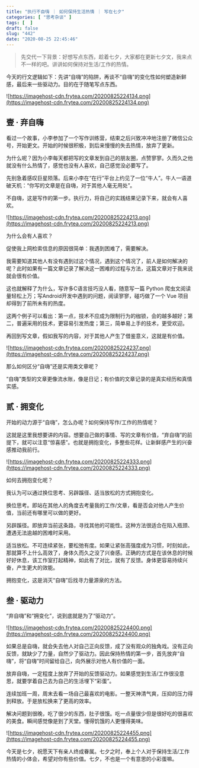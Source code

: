 ```yaml
---
title: "执行不自嗨 ｜ 如何保持生活热情 ｜ 写在七夕"
categories: [ "思考杂谈" ]
tags: [  ]
draft: false
slug: "442"
date: "2020-08-25 22:45:46"
---
```


> 先交代一下背景：好想写点东西，趁着七夕，大家都在更新七夕文，我来点不一样的吧。讲讲如何保持对生活/工作的热情。

今天的行文逻辑如下：先讲“自嗨”的陷阱，再谈不“自嗨”的变化性如何塑造新鲜感，最后来一些驱动力。目的在于随笔写点东西。

![https://imagehost-cdn.frytea.com/20200825224134.png](https://imagehost-cdn.frytea.com/20200825224134.png)

## 壹 · 弃自嗨

看过一个故事，小李参加了一个写作训练营，结束之后兴致冲冲地注册了微信公众号，开始更文。开始的时候很积极，到后来慢慢的失去热情，放弃了更新。

为什么呢？因为小李每天都把写的文章发到自己的朋友圈，点赞寥寥。久而久之他就没有什么热情了，感觉也没有人喜欢，自己感觉没必要写了。

先别急着感叹巨星陨落。后来小李在“在行”平台上约见了一位“牛人”。牛人一语道破天机：“你写的文章是在自嗨，对于其他人毫无用处”。

不自嗨，这是写作的第一步。执行力，将自己的实践结果记录下来，就会有人喜欢。

![https://imagehost-cdn.frytea.com/20200825224213.png](https://imagehost-cdn.frytea.com/20200825224213.png)

为什么会有人喜欢？

促使我上网检索信息的原因很简单：我遇到困难了，需要解决。

我需要知道其他人有没有遇到过这个情况，遇到这个情况了，前人是如何解决的呢？此时如果有一篇文章记录了解决这一困难的过程与方法，这篇文章对于我来说就会很有价值。

这也就解释了为什么，写许多C语言技巧没人看，随意写一篇 Python 爬虫文阅读量轻松上万；写Android开发中遇到的问题，阅读寥寥，碰巧做了一个 Vue 项目却得到了前所未有的热度。

这两个例子可以看出：第一点，技术不应成为限制行为的枷锁，会的越多越好；第二，普遍采用的技术，更容易引发热度；第三，简单易上手的技术，更受欢迎。

再回到写文章，假如我写的内容，对于其他人产生了借鉴意义，这就是有价值。

![https://imagehost-cdn.frytea.com/20200825224237.png](https://imagehost-cdn.frytea.com/20200825224237.png)

那么如何区分“自嗨”还是实用类文章呢？

“自嗨”类型的文章更像流水账，像是日记；有价值的文章记录的是真实经历和真情实感。

## 贰 · 拥变化

开始的动力源于“自嗨”，怎么办呢？如何保持写作/工作的热情呢？

这就是这里我想要讲的内容。想要自己做的事情、写的文章有价值，“弃自嗨”的前提下，就可以注意“惊喜感”。也就是拥抱变化，多整些花样。让新鲜感产生的兴奋感推动我前行。

![https://imagehost-cdn.frytea.com/20200825224333.png](https://imagehost-cdn.frytea.com/20200825224333.png)

如何去拥抱变化呢？

我认为可以通过换位思考、另辟蹊径、适当放松的方式拥抱变化。

换位思考。即站在其他人的角度去考量我的工作/文章，看是否会对他人产生价值，当前还有哪里可以做的更好。

另辟蹊径。即放弃当前这条路，寻找其他的可能性。这种方法很适合在陷入瓶颈、遭遇无法逾越的困难时采用。

适当放松。不可连续紧张，要松弛有度。如果让紧张高强度成为习惯，时刻如此，那就算不上什么高效了，身体久而久之没了兴奋感。正确的方式是在该休息的时候好好休息，该工作室打起精神，如此有了对比，就有了反馈。身体更容易持续兴奋，产生更大的效能。

拥抱变化，这是消灭“自嗨”后找寻力量源泉的方法。

## 叁 · 驱动力

“弃自嗨”和“拥变化”，说到底就是为了“驱动力”。

![https://imagehost-cdn.frytea.com/20200825224400.png](https://imagehost-cdn.frytea.com/20200825224400.png)

如果总是自嗨，就会失去他人对自己正向反馈，成了没有观众的独角戏。没有正向反馈，就缺少了力量，自然少了驱动力。因此保持热情的第一步，首先放弃“自嗨”，将“自嗨”时间留给自己，向外展示对他人有价值的一面。

放弃自嗨，一定程度上放弃了开始的反馈驱动力。如果感觉到生活/工作很没意思，就要学着自己去为自己的生活埋下“彩蛋”。

连续加班一周，周末去看一场自己最喜欢的电影。一整天神清气爽，压抑的压力得到释放。于是放松换来了更高的效率。

解决问题到很晚，吃了很少的东西，肚子很饿。吃一点量很少但是很好吃的很喜欢的美食。瞬间感觉像是到了天堂。懂得饥饿的人更懂得美味。

![https://imagehost-cdn.frytea.com/20200825224455.png](https://imagehost-cdn.frytea.com/20200825224455.png)

今天是七夕，祝愿天下有亲人终成眷属。七夕之时，奉上个人对于保持生活/工作热情的小体会，希望对你有些价值。七夕，不也是一个有意思的小彩蛋嘛。